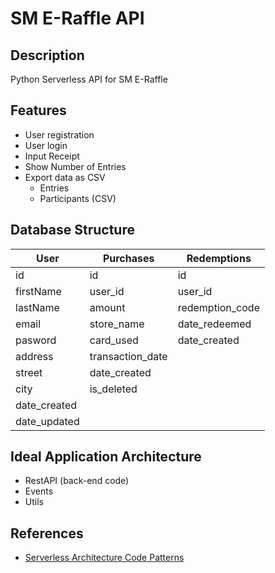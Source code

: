 # SM E-Raffle API


## Description
Python Serverless API for SM E-Raffle


## Features
- User registration
- User login
- Input Receipt
- Show Number of Entries
- Export data as CSV
    - Entries
    - Participants (CSV)


## Database Structure
| User          | Purchases         | Redemptions     |
|---------------|-------------------|-----------------|
| id            | id                | id              |
| firstName     | user_id           | user_id         |
| lastName      | amount            | redemption_code |
| email         | store_name        | date_redeemed   |
| pasword       | card_used         | date_created    |
| address       | transaction_date  |                 |
|  street       | date_created      |                 |
|  city         | is_deleted        |                 |
| date_created  |                   |                 |
| date_updated  |                   |                 |


## Ideal Application Architecture
- RestAPI (back-end code)
- Events
- Utils


## References
- [Serverless Architecture Code Patterns](https://serverless.com/blog/serverless-architecture-code-patterns/)
